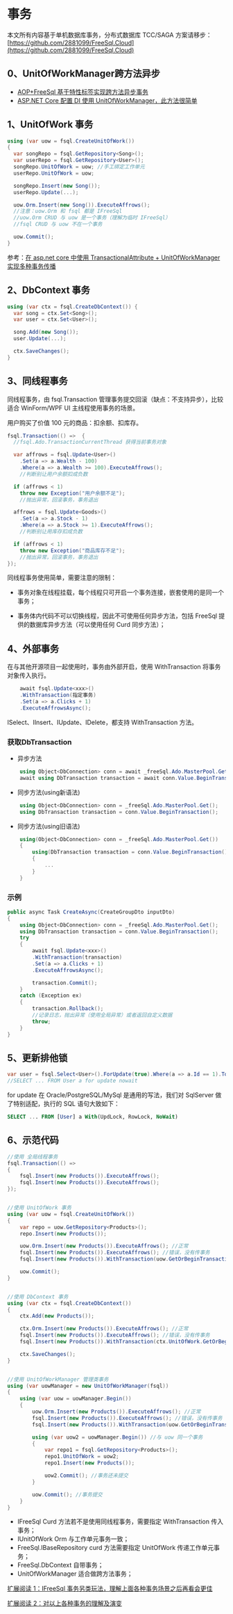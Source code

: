 # 事务

本文所有内容基于单机数据库事务，分布式数据库 TCC/SAGA 方案请移步：[https://github.com/2881099/FreeSql.Cloud](https://github.com/2881099/FreeSql.Cloud)

## 0、UnitOfWorkManager跨方法异步

- [AOP+FreeSql 基于特性标签实现跨方法异步事务](../extra/aop-freesql-autofac.md)
- [ASP.NET Core 配置 DI 使用 UnitOfWorkManager，此方法很简单](unitofwork-manager.md)

## 1、UnitOfWork 事务

```csharp
using (var uow = fsql.CreateUnitOfWork())
{
  var songRepo = fsql.GetRepository<Song>();
  var userRepo = fsql.GetRepository<User>();
  songRepo.UnitOfWork = uow; //手工绑定工作单元
  userRepo.UnitOfWork = uow;

  songRepo.Insert(new Song());
  userRepo.Update(...);

  uow.Orm.Insert(new Song()).ExecuteAffrows();
  //注意：uow.Orm 和 fsql 都是 IFreeSql
  //uow.Orm CRUD 与 uow 是一个事务（理解为临时 IFreeSql）
  //fsql CRUD 与 uow 不在一个事务

  uow.Commit();
}
```

参考：[在 asp.net core 中使用 TransactionalAttribute + UnitOfWorkManager 实现多种事务传播](https://github.com/dotnetcore/FreeSql/issues/289)

## 2、DbContext 事务

```csharp
using (var ctx = fsql.CreateDbContext()) {
  var song = ctx.Set<Song>();
  var user = ctx.Set<User>();

  song.Add(new Song());
  user.Update(...);

  ctx.SaveChanges();
}
```

## 3、同线程事务

同线程事务，由 fsql.Transaction 管理事务提交回滚（缺点：不支持异步），比较适合 WinForm/WPF UI 主线程使用事务的场景。

用户购买了价值 100 元的商品：扣余额、扣库存。

```csharp
fsql.Transaction(() =>  {
  //fsql.Ado.TransactionCurrentThread 获得当前事务对象

  var affrows = fsql.Update<User>()
    .Set(a => a.Wealth - 100)
    .Where(a => a.Wealth >= 100).ExecuteAffrows();
    //判断别让用户余额扣成负数

  if (affrows < 1)
    throw new Exception("用户余额不足");
    //抛出异常，回滚事务，事务退出

  affrows = fsql.Update<Goods>()
    .Set(a => a.Stock - 1)
    .Where(a => a.Stock >= 1).ExecuteAffrows();
    //判断别让用库存扣成负数

  if (affrows < 1)
    throw new Exception("商品库存不足");
    //抛出异常，回滚事务，事务退出
});
```

同线程事务使用简单，需要注意的限制：

- 事务对象在线程挂载，每个线程只可开启一个事务连接，嵌套使用的是同一个事务；

- 事务体内代码不可以切换线程，因此不可使用任何异步方法，包括 FreeSql 提供的数据库异步方法（可以使用任何 Curd 同步方法）；

## 4、外部事务

在与其他开源项目一起使用时，事务由外部开启，使用 WithTransaction 将事务对象传入执行。

```csharp
    await fsql.Update<xxx>()
    .WithTransaction(指定事务)
    .Set(a => a.Clicks + 1)
    .ExecuteAffrowsAsync();
```

ISelect、IInsert、IUpdate、IDelete，都支持 WithTransaction 方法。

### 获取DbTransaction

- 异步方法

```csharp
    using Object<DbConnection> conn = await _freeSql.Ado.MasterPool.GetAsync();
    await using DbTransaction transaction = await conn.Value.BeginTransactionAsync();
```

- 同步方法(using新语法)

```csharp
    using Object<DbConnection> conn = _freeSql.Ado.MasterPool.Get();
    using DbTransaction transaction = conn.Value.BeginTransaction();
```

- 同步方法(using旧语法)

```csharp
    using(Object<DbConnection> conn = _freeSql.Ado.MasterPool.Get())
    {
        using(DbTransaction transaction = conn.Value.BeginTransaction())
        {
            ...
        }
    }
```

### 示例

```csharp
public async Task CreateAsync(CreateGroupDto inputDto)
{
    using Object<DbConnection> conn = _freeSql.Ado.MasterPool.Get();
    using DbTransaction transaction = conn.Value.BeginTransaction();
    try
    {
        await fsql.Update<xxx>()
        .WithTransaction(transaction)
        .Set(a => a.Clicks + 1)
        .ExecuteAffrowsAsync();

        transaction.Commit();
    }
    catch (Exception ex)
    {
        transaction.Rollback();
        //记录日志，抛出异常（使用全局异常）或者返回自定义数据 
        throw;
    } 
}
```

## 5、更新排他锁

```csharp
var user = fsql.Select<User>().ForUpdate(true).Where(a => a.Id == 1).ToOne();
//SELECT ... FROM User a for update nowait
```

for update 在 Oracle/PostgreSQL/MySql 是通用的写法，我们对 SqlServer 做了特别适配，执行的 SQL 语句大致如下：

```sql
SELECT ... FROM [User] a With(UpdLock, RowLock, NoWait)
```

## 6、示范代码

```csharp
//使用 全局线程事务
fsql.Transaction(() =>
{
    fsql.Insert(new Products()).ExecuteAffrows();
    fsql.Insert(new Products()).ExecuteAffrows();
});


//使用 UnitOfWork 事务
using (var uow = fsql.CreateUnitOfWork())
{
    var repo = uow.GetRepository<Products>();
    repo.Insert(new Products());

    uow.Orm.Insert(new Products()).ExecuteAffrows(); //正常
    fsql.Insert(new Products()).ExecuteAffrows(); //错误，没有传事务
    fsql.Insert(new Products()).WithTransaction(uow.GetOrBeginTransaction()).ExecuteAffrows(); //正常

    uow.Commit();
}


//使用 DbContext 事务
using (var ctx = fsql.CreateDbContext())
{
    ctx.Add(new Products());

    ctx.Orm.Insert(new Products()).ExecuteAffrows(); //正常
    fsql.Insert(new Products()).ExecuteAffrows(); //错误，没有传事务
    fsql.Insert(new Products()).WithTransaction(ctx.UnitOfWork.GetOrBeginTransaction()).ExecuteAffrows(); //正常

    ctx.SaveChanges();
}


//使用 UnitOfWorkManager 管理类事务
using (var uowManager = new UnitOfWorkManager(fsql))
{
    using (var uow = uowManager.Begin())
    {
        uow.Orm.Insert(new Products()).ExecuteAffrows(); //正常
        fsql.Insert(new Products()).ExecuteAffrows(); //错误，没有传事务
        fsql.Insert(new Products()).WithTransaction(uow.GetOrBeginTransaction()).ExecuteAffrows(); //正常

        using (var uow2 = uowManager.Begin()) //与 uow 同一个事务
        {
            var repo1 = fsql.GetRepository<Products>();
            repo1.UnitOfWork = uow2;
            repo1.Insert(new Products());

            uow2.Commit(); //事务还未提交
        }

        uow.Commit(); //事务提交
    }
}
```

- IFreeSql Curd 方法若不是使用同线程事务，需要指定 WithTransaction 传入事务；
- IUnitOfWork Orm 与工作单元事务一致；
- FreeSql.IBaseRepository curd 方法需要指定 UnitOfWork 传递工作单元事务；
- FreeSql.DbContext 自带事务；
- UnitOfWorkManager 适合做跨方法事务；

[扩展阅读 1：IFreeSql 事务另类玩法，理解上面各种事务场景之后再看会更佳](https://github.com/dotnetcore/FreeSql/issues/322)

[扩展阅读 2：对以上各种事务的理解及演变](https://www.cnblogs.com/kellynic/p/13551855.html)
